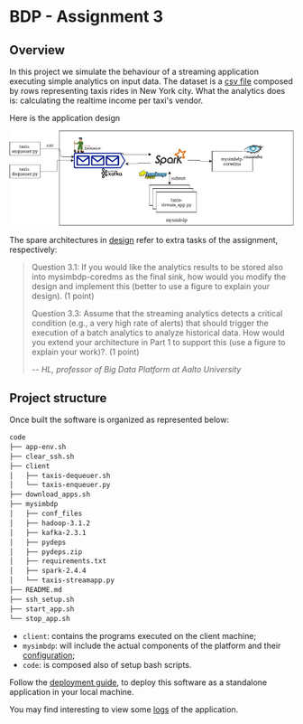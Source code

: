 # BDP - Assignment 3

## Overview
In this project we simulate the behaviour of a streaming application executing simple analytics on input data. The dataset is a [csv file](data/taxis.csv) composed by rows representing taxis rides in New York city. What the analytics does is: calculating the realtime income per taxi's vendor.

Here is the application design

![](design/design_1.jpg)

The spare architectures in [design](design) refer to extra tasks of the assignment, respectively:

> Question 3.1:
> If you would like the analytics results to be stored also into mysimbdp-coredms as the final sink, how would you modify the design and implement this (better to use a figure to explain your design). (1 point)
>
> Question 3.3:
> Assume that the streaming analytics detects a critical condition (e.g., a very high rate of alerts) that should trigger the execution of a batch analytics to analyze historical data. How would you extend your architecture in Part 1 to support this (use a figure to explain your work)?. (1 point)
>
> -- <cite>HL, professor of Big Data Platform at Aalto University</cite>

## Project structure

Once built the software is organized as represented below:

```bash
code
├── app-env.sh
├── clear_ssh.sh
├── client
│   ├── taxis-dequeuer.sh
│   └── taxis-enqueuer.py
├── download_apps.sh
├── mysimbdp
│   ├── conf_files
│   ├── hadoop-3.1.2
│   ├── kafka-2.3.1
│   ├── pydeps
│   ├── pydeps.zip
│   ├── requirements.txt
│   ├── spark-2.4.4
│   └── taxis-streamapp.py
├── README.md
├── ssh_setup.sh
├── start_app.sh
└── stop_app.sh
```

* `client`: contains the programs executed on the client machine;
* `mysimbdp`: will include the actual components of the platform and their [configuration](code/mysimbdp/conf_files);
* `code`: is composed also of setup bash scripts.

Follow the [deployment guide](code/README-deployment.md), to deploy this software as a standalone application in your local machine. 

You may find interesting to view some [logs](logs/2.4/spark-logs) of the application.
